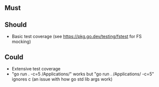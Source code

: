 ## Must
## Should
- Basic test coverage (see https://pkg.go.dev/testing/fstest for FS mocking)
## Could
- Extensive test coverage
- "go run . -c=5 /Applications/" works but "go run . /Applications/ -c=5" ignores c (an issue with how go std lib args work)
